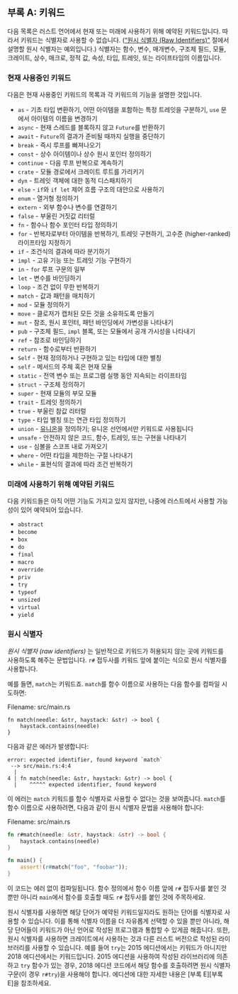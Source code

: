 ## 부록 A: 키워드

다음 목록은 러스트 언어에서 현재 또는 미래에 사용하기 위해 예약된
키워드입니다. 따라서 키워드는 식별자로 사용할 수 없습니다.
([“원시 식별자 (Raw Identifiers)”][raw-identifiers]<!-- ignore --> 절에서
설명할 원시 식별자는 예외입니다.) 식별자는 함수, 변수, 매개변수,
구조체 필드, 모듈, 크레이트, 상수, 매크로, 정적 값, 속성, 타입,
트레잇, 또는 라이프타임의 이름입니다.

[raw-identifiers]: #raw-identifiers

### 현재 사용중인 키워드

다음은 현재 사용중인 키워드의 목록과 각 키워드의 기능을 설명한
것입니다.

* `as` - 기초 타입 변환하기, 어떤 아이템을 포함하는 특정 트레잇을 구분하기,
  `use` 문에서 아이템의 이름을 변경하기
* `async` - 현재 스레드를 블록하지 않고 `Future`를 반환하기
* `await` - `Future`의 결과가 준비될 때까지 실행을 중단하기
* `break` - 즉시 루프를 빠져나오기
* `const` - 상수 아이템이나 상수 원시 포인터 정의하기
* `continue` - 다음 루프 반복으로 계속하기
* `crate` - 모듈 경로에서 크레이트 루트를 가리키기
* `dyn` - 트레잇 객체에 대한 동적 디스패치하기
* `else` - `if`와 `if let` 제어 흐름 구조의 대안으로 사용하기
* `enum` - 열거형 정의하기
* `extern` - 외부 함수나 변수를 연결하기
* `false` - 부울린 거짓값 리터럴
* `fn` - 함수나 함수 포인터 타입 정의하기
* `for` - 반복자로부터 아이템을 반복하기, 트레잇 구현하기,
  고수준 (higher-ranked) 라이프타임 지정하기  
* `if` - 조건식의 결과에 따라 분기하기
* `impl` - 고유 기능 또는 트레잇 기능 구현하기
* `in` - `for` 루프 구문의 일부
* `let` - 변수를 바인딩하기
* `loop` - 조건 없이 무한 반복하기
* `match` - 값과 패턴을 매치하기
* `mod` - 모듈 정의하기
* `move` - 클로저가 캡처된 모든 것을 소유하도록 만들기
* `mut` - 참조, 원시 포인터, 패턴 바인딩에서 가변성을 나타내기
* `pub` - 구조체 필드, `impl` 블록, 또는 모듈에서 공개 가시성을 나타내기
* `ref` - 참조로 바인딩하기
* `return` - 함수로부터 반환하기
* `Self` - 현재 정의하거나 구현하고 있는 타입에 대한 별칭
* `self` - 메서드의 주체 혹은 현재 모듈
* `static` - 전역 변수 또는 프로그램 실행 동안 지속되는 라이프타임
* `struct` - 구조체 정의하기
* `super` - 현재 모듈의 부모 모듈
* `trait` - 트레잇 정의하기
* `true` - 부울린 참값 리터럴
* `type` - 타입 별칭 또는 연관 타입 정의하기
* `union` - [유니온][union]을 정의하기; 유니온 선언에서만
  키워드로 사용됩니다
* `unsafe` - 안전하지 않은 코드, 함수, 트레잇, 또는 구현을 나타내기
* `use` - 심볼을 스코프 내로 가져오기
* `where` - 어떤 타입을 제한하는 구절 나타내기
* `while` - 표현식의 결과에 따라 조건 반복하기

[union]: ../reference/items/unions.html

### 미래에 사용하기 위해 예약된 키워드

다음 키워드들은 아직 어떤 기능도 가지고 있지 않지만, 나중에 러스트에서
사용할 가능성이 있어 예약되어 있습니다.

* `abstract`
* `become`
* `box`
* `do`
* `final`
* `macro`
* `override`
* `priv`
* `try`
* `typeof`
* `unsized`
* `virtual`
* `yield`

### 원시 식별자

*원시 식별자 (raw identifiers)* 는 일반적으로 키워드가 허용되지 않는 곳에 키워드를 사용하도록
해주는 문법입니다. `r#` 접두사를 키워드 앞에 붙이는 식으로 원시 식별자를 사용합니다.

예를 들면, `match`는 키워드죠. `match`를 함수 이름으로 사용하는 다음
함수를 컴파일 시도하면:

<span class="filename">Filename: src/main.rs</span>

```rust,ignore,does_not_compile
fn match(needle: &str, haystack: &str) -> bool {
    haystack.contains(needle)
}
```

다음과 같은 에러가 발생합니다:

```text
error: expected identifier, found keyword `match`
 --> src/main.rs:4:4
  |
4 | fn match(needle: &str, haystack: &str) -> bool {
  |    ^^^^^ expected identifier, found keyword
```

이 에러는 `match` 키워드를 함수 식별자로 사용할 수 없다는 것을
보여줍니다. `match`를 함수 이름으로 사용하려면, 다음과 같이 원시
식별자 문법을 사용해야 합니다:

<span class="filename">Filename: src/main.rs</span>

```rust
fn r#match(needle: &str, haystack: &str) -> bool {
    haystack.contains(needle)
}

fn main() {
    assert!(r#match("foo", "foobar"));
}
```

이 코드는 에러 없이 컴파일됩니다. 함수 정의에서 함수 이름 앞에 `r#` 접두사를 붙인
것 뿐만 아니라 `main`에서 함수를 호출할 때도 `r#` 접두사를 붙인 것에 주목하세요.

원시 식별자를 사용하면 해당 단어가 예약된 키워드일지라도 원하는 단어를
식별자로 사용할 수 있습니다. 이를 통해 식별자 이름을 더 자유롭게 선택할
수 있을 뿐만 아니라, 해당 단어들이 키워드가 아닌 언어로 작성된 프로그램과
통합할 수 있게끔 해줍니다. 또한, 원시 식별자를 사용하면 크레이트에서
사용하는 것과 다른 러스트 버전으로 작성된 라이브러리를 사용할 수 있습니다.
예를 들어 `try`는 2015 에디션에서는 키워드가 아니지만 2018 에디션에서는
키워드입니다. 2015 에디션을 사용하여 작성된 라이브러리에 의존하고 `try`
함수가 있는 경우, 2018 에디션 코드에서 해당 함수를 호출하려면 원시 식별자
구문(이 경우 `r#try`)을 사용해야 합니다. 에디션에 대한 자세한 내용은
[부록 E][부록 E]<!-- 무시 -->을 참조하세요.

[appendix-e]: appendix-05-editions.html
